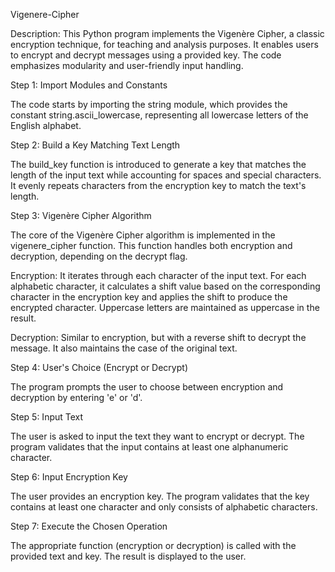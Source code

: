 Vigenere-Cipher

Description:
This Python program implements the Vigenère Cipher, a classic encryption technique, for teaching and analysis purposes. It enables users to encrypt and decrypt messages using a provided key. The code emphasizes modularity and user-friendly input handling.

Step 1: Import Modules and Constants

The code starts by importing the string module, which provides the constant string.ascii_lowercase, representing all lowercase letters of the English alphabet.

Step 2: Build a Key Matching Text Length

The build_key function is introduced to generate a key that matches the length of the input text while accounting for spaces and special characters. It evenly repeats characters from the encryption key to match the text's length.

Step 3: Vigenère Cipher Algorithm

The core of the Vigenère Cipher algorithm is implemented in the vigenere_cipher function. This function handles both encryption and decryption, depending on the decrypt flag.

Encryption: It iterates through each character of the input text. For each alphabetic character, it calculates a shift value based on the corresponding character in the encryption key and applies the shift to produce the encrypted character. Uppercase letters are maintained as uppercase in the result.

Decryption: Similar to encryption, but with a reverse shift to decrypt the message. It also maintains the case of the original text.

Step 4: User's Choice (Encrypt or Decrypt)

The program prompts the user to choose between encryption and decryption by entering 'e' or 'd'.

Step 5: Input Text

The user is asked to input the text they want to encrypt or decrypt. The program validates that the input contains at least one alphanumeric character.

Step 6: Input Encryption Key

The user provides an encryption key. The program validates that the key contains at least one character and only consists of alphabetic characters.

Step 7: Execute the Chosen Operation

The appropriate function (encryption or decryption) is called with the provided text and key. The result is displayed to the user.

